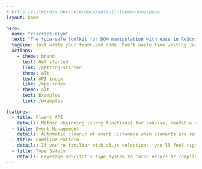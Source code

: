 ```yaml
---
# https://vitepress.dev/reference/default-theme-home-page
layout: home

hero:
  name: "rescript-elym"
  text: "The type-safe toolkit for DOM manipulation with ease in ReScript"
  tagline: Just write your front-end code. Don't waste time writing JavaScript bindings
  actions:
    - theme: brand
      text: Get started
      link: /getting-started
    - theme: alt
      text: API index
      link: /api-index
    - theme: alt
      text: Examples
      link: /examples

features:
  - title: Fluent API
    details: Method chainning (curry functions) for concise, readable code.
  - title: Event Management
    details: Automatic cleanup of event listeners when elements are removed.
  - title: Familiar Pattern
    details: If you're familiar with d3.js selections, you'll feel right at home.
  - title: Type Safety
    details: Leverage ReScript's type system to catch errors at compile time.
---
```


